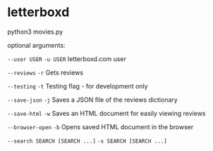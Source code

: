 
# letterboxd

python3 movies.py

optional arguments:


  `--user USER` `-u USER`   letterboxd.com user

  `--reviews` `-r`          Gets reviews

  `--testing` `-t`          Testing flag - for development only

  `--save-json` `-j`        Saves a JSON file of the reviews dictionary

  `--save-html` `-w`          Saves an HTML document for easily viewing reviews

  `--browser-open` `-b`        Opens saved HTML document in the browser

  `--search SEARCH [SEARCH ...]` `-s SEARCH [SEARCH ...]`
